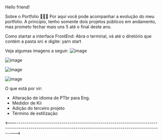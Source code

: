 Hello friend!

Sobre o Portfolio 👨🏻‍💻
Por aqui você pode acompanhar a evolução do meu portfolio. A princípio, tenho somente dois projetos públicos em andamento, mas prometo fechar mais uns 5 até o final deste ano.

Como startar a interface FrontEnd:
Abra o terminal, vá até o diretório que contém a pasta src e digite: yarn start


Veja algumas imagens a seguir:
![image](https://user-images.githubusercontent.com/46411240/113961443-6b23e780-97fc-11eb-86b7-d4a2b2ca2e51.png)

![image](https://user-images.githubusercontent.com/46411240/113961514-90b0f100-97fc-11eb-9308-1359bd45e256.png)

![image](https://user-images.githubusercontent.com/46411240/113961644-c2c25300-97fc-11eb-9843-19f380c129c8.png)

![image](https://user-images.githubusercontent.com/46411240/113961678-d077d880-97fc-11eb-8a78-e9567b6dbcb7.png)

O que está por vir:
- Alteração de idioma de PTbr para Eng.
- Medidor de Kii
- Adição do terceiro projeto
- Término de estilização

<-------------------------------------------------------------------------------------------------------------------------------------------------------------->
